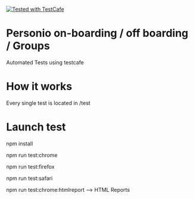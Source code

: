 <a  
    href="https://github.com/DevExpress/testcafe">
    <img alt="Tested with TestCafe" src="https://img.shields.io/badge/tested%20with-TestCafe-2fa4cf.svg">
</a>

# Personio on-boarding / off boarding / Groups

Automated Tests using testcafe


# How it works

Every single test is located in /test

# Launch test

npm install

npm run test:chrome

npm run test:firefox

npm run test:safari

npm run test:chrome:htmlreport  --> HTML Reports



